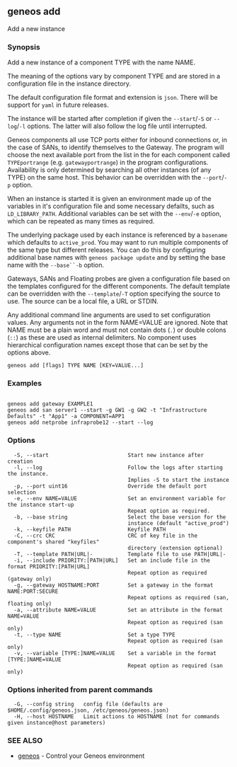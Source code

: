 ## geneos add

Add a new instance

### Synopsis


Add a new instance of a component TYPE with the name NAME.

The meaning of the options vary by component TYPE and are stored in a
configuration file in the instance directory.

The default configuration file format and extension is `json`. There will
be support for `yaml` in future releases.
	
The instance will be started after completion if given the `--start`/`-S` or
`--log`/`-l` options. The latter will also follow the log file until
interrupted.

Geneos components all use TCP ports either for inbound connections or, in the
case of SANs, to identify themselves to the Gateway. The program will choose
the next available port from the list in the for each component called
`TYPEportrange` (e.g. `gatewayportrange`) in the program configurations.
Availability is only determined by searching all other instances (of any
TYPE) on the same host. This behavior can be overridden with the
`--port`/`-p` option.

When an instance is started it is given an environment made up of the
variables in it's configuration file and some necessary defailts, such as
`LD_LIBRARY_PATH`.  Additional variables can be set with the `--env`/`-e`
option, which can be repeated as many times as required.

The underlying package used by each instance is referenced by a `basename`
which defaults to `active_prod`. You may want to run multiple components of
the same type but different releases. You can do this by configuring
additional base names with `geneos package update` and by setting the base
name with the `--base``-b` option.

Gateways, SANs and Floating probes are given a configuration file based on
the templates configured for the different components. The default template
can be overridden with the `--template`/`-T` option specifying the source to
use. The source can be a local file, a URL or STDIN.

Any additional command line arguments are used to set configuration values.
Any arguments not in the form NAME=VALUE are ignored. Note that NAME must be
a plain word and must not contain dots (`.`) or double colons (`::`) as these
are used as internal delimiters. No component uses hierarchical configuration
names except those that can be set by the options above. 


```
geneos add [flags] TYPE NAME [KEY=VALUE...]
```

### Examples

```

geneos add gateway EXAMPLE1
geneos add san server1 --start -g GW1 -g GW2 -t "Infrastructure Defaults" -t "App1" -a COMPONENT=APP1
geneos add netprobe infraprobe12 --start --log

```

### Options

```
  -S, --start                         Start new instance after creation
  -l, --log                           Follow the logs after starting the instance.
                                      Implies -S to start the instance
  -p, --port uint16                   Override the default port selection
  -e, --env NAME=VALUE                Set an environment variable for the instance start-up
                                      Repeat option as required.
  -b, --base string                   Select the base version for the
                                      instance (default "active_prod")
  -k, --keyfile PATH                  Keyfile PATH
  -C, --crc CRC                       CRC of key file in the component's shared "keyfiles" 
                                      directory (extension optional)
  -T, --template PATH|URL|-           Template file to use PATH|URL|-
  -i, --include PRIORITY:[PATH|URL]   Set an include file in the format PRIORITY:[PATH|URL]
                                      Repeat option as required (gateway only)
  -g, --gateway HOSTNAME:PORT         Set a gateway in the format NAME:PORT:SECURE
                                      Repeat options as required (san, floating only)
  -a, --attribute NAME=VALUE          Set an attribute in the format NAME=VALUE
                                      Repeat option as required (san only)
  -t, --type NAME                     Set a type TYPE
                                      Repeat option as required (san only)
  -v, --variable [TYPE:]NAME=VALUE    Set a variable in the format [TYPE:]NAME=VALUE
                                      Repeat option as required (san only)
```

### Options inherited from parent commands

```
  -G, --config string   config file (defaults are $HOME/.config/geneos.json, /etc/geneos/geneos.json)
  -H, --host HOSTNAME   Limit actions to HOSTNAME (not for commands given instance@host parameters)
```

### SEE ALSO

* [geneos](geneos.md)	 - Control your Geneos environment

